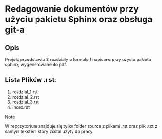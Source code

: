 #  Redagowanie dokumentów przy użyciu pakietu Sphinx oraz obsługa git-a

## Opis

Projekt przedstawia 3 rozdziały o formule 1 napisane przy użyciu pakietu sphinx, wygenerowane do pdf. 

## Lista Plików .rst:

1. rozdzial_1.rst
1. rozdzial_2.rst
1. rozdzial_3.rst
1. index.rst  

> [!NOTE]
> W repozytorium znajduje się tylko folder source z plikami .rst oraz plik .txt z samym tekstem ktory zostal użyty do pracy.

